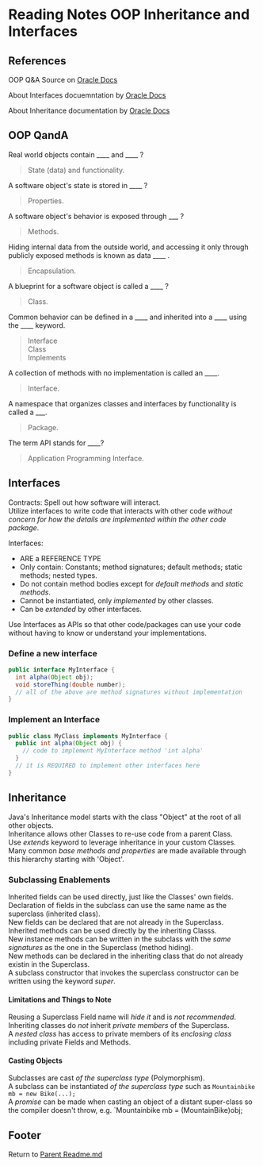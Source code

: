 # Reading Notes OOP Inheritance and Interfaces

## References

OOP Q&A Source on [Oracle Docs](https://docs.oracle.com/javase/tutorial/java/concepts/QandE/questions.html)  

About Interfaces docuemntation by [Oracle Docs](https://docs.oracle.com/javase/tutorial/java/concepts/interface.html)  

About Inheritance documentation by [Oracle Docs](https://docs.oracle.com/javase/tutorial/java/IandI/subclasses.html)  

## OOP QandA

Real world objects contain ____ and ____ ?

> State (data) and functionality.  

A software object's state is stored in ____ ?

> Properties.  

A software object's behavior is exposed through ___ ?

> Methods.  

Hiding internal data from the outside world, and accessing it only through publicly exposed methods is known as data ____ .

> Encapsulation.  

A blueprint for a software object is called a ____ ?

> Class.  

Common behavior can be defined in a ____ and inherited into a ____ using the ____ keyword.  

> Interface  
> Class  
> Implements

A collection of methods with no implementation is called an ____.  

> Interface.  

A namespace that organizes classes and interfaces by functionality is called a ___.  

> Package.  

The term API stands for ____?  

> Application Programming Interface.  

## Interfaces

Contracts: Spell out how software will interact.  
Utilize interfaces to write code that interacts with other code *without concern for how the details are implemented within the other code package*.  

Interfaces:  

- ARE a REFERENCE TYPE  
- Only contain: Constants; method signatures; default methods; static methods; nested types.  
- Do not contain method bodies except for *default methods* and *static methods*.  
- Cannot be instantiated, only *implemented* by other classes.  
- Can be *extended* by other interfaces.  

Use Interfaces as APIs so that other code/packages can use your code without having to know or understand your implementations.  

### Define a new interface

```java
public interface MyInterface {
  int alpha(Object obj);
  void storeThing(double number);
  // all of the above are method signatures without implementation
}
```

### Implement an Interface

```java
public class MyClass implements MyInterface {
  public int alpha(Object obj) {
    // code to implement MyInterface method 'int alpha'
  }
  // it is REQUIRED to implement other interfaces here
}
```

## Inheritance

Java's Inheritance model starts with the class "Object" at the root of all other objects.  
Inheritance allows other Classes to re-use code from a parent Class.  
Use *extends* keyword to leverage inheritance in your custom Classes.  
Many common *base methods and properties* are made available through this hierarchy starting with 'Object'.  

### Subclassing Enablements

Inherited fields can be used directly, just like the Classes' own fields.  
Declaration of fields in the subclass can use the same name as the superclass (inherited class).  
New fields can be declared that are not already in the Superclass.  
Inherited methods can be used directly by the inheriting Classs.  
New instance methods can be written in the subclass with the *same signatures* as the one in the Superclass (method hiding).  
New methods can be declared in the inheriting class that do not already existin in the Superclass.  
A subclass constructor that invokes the superclass constructor can be written using the keyword *super*.  

#### Limitations and Things to Note

Reusing a Superclass Field name will *hide it* and is *not recommended*.  
Inheriting classes do *not* inherit *private members* of the Superclass.  
A *nested class* has access to private members of its *enclosing class* including private Fields and Methods.  

#### Casting Objects

Subclasses are cast *of the superclass type* (Polymorphism).  
A subclass can be instantiated *of the superclass type* such as `Mountainbike mb = new Bike(...);`  
A *promise* can be made when casting an object of a distant super-class so the compiler doesn't throw, e.g. `Mountainbike mb = (MountainBike)obj;  

## Footer

Return to [Parent Readme.md](../README.html)  
